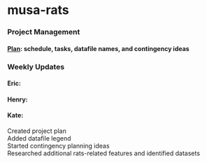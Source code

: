 # musa-rats

### Project Management
#### [Plan](https://docs.google.com/spreadsheets/d/1nGroyO_JdxYuPIOrizUDo5iwkxVdH8Emu9CW2ZeOraM/edit?usp=sharing): schedule, tasks, datafile names, and contingency ideas 

### Weekly Updates 
#### Eric: 


#### Henry:


#### Kate: 
Created project plan <br>
Added datafile legend <br>
Started contingency planning ideas <br>
Researched additional rats-related features and identified datasets <br>

